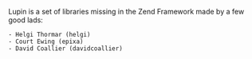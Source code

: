 Lupin is a set of libraries missing in the Zend Framework made by a few good lads:

    - Helgi Thormar (helgi)
    - Court Ewing (epixa)
    - David Coallier (davidcoallier)

